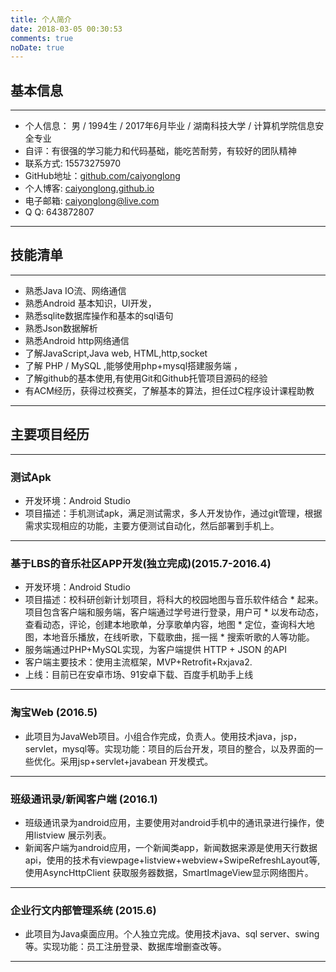 ```yaml
---
title: 个人简介
date: 2018-03-05 00:30:53
comments: true
noDate: true
---
```

## 基本信息
---

* 个人信息： 男 / 1994生 / 2017年6月毕业 / 湖南科技大学 / 计算机学院信息安全专业
* 自评：有很强的学习能力和代码基础，能吃苦耐劳，有较好的团队精神
* 联系方式: 15573275970
* GitHub地址：[github.com/caiyonglong](https://github.com/caiyonglong)
* 个人博客: [caiyonglong.github.io](http://caiyonglong.github.io/)
* 电子邮箱: caiyonglong@live.com
* Q Q: 643872807

---

## 技能清单
---

 * 熟悉Java IO流、网络通信
 * 熟悉Android 基本知识，UI开发，
 * 熟悉sqlite数据库操作和基本的sql语句
 * 熟悉Json数据解析
 * 熟悉Android http网络通信
 * 了解JavaScript,Java web, HTML,http,socket
 * 了解 PHP / MySQL ,能够使用php+mysql搭建服务端 ，
 * 了解github的基本使用,有使用Git和Github托管项目源码的经验
 * 有ACM经历，获得过校赛奖，了解基本的算法，担任过C程序设计课程助教

 ---

## 主要项目经历
---
 ### 测试Apk

 * 开发环境：Android Studio
 * 项目描述：手机测试apk，满足测试需求，多人开发协作，通过git管理，根据需求实现相应的功能，主要方便测试自动化，然后部署到手机上。

---
 ### 基于LBS的音乐社区APP开发(独立完成)(2015.7-2016.4)

 * 开发环境：Android Studio
 * 项目描述：校科研创新计划项目，将科大的校园地图与音乐软件结合 * 起来。项目包含客户端和服务端，客户端通过学号进行登录，用户可 * 以发布动态，查看动态，评论，创建本地歌单，分享歌单内容，地图 * 定位，查询科大地图，本地音乐播放，在线听歌，下载歌曲，摇一摇 * 搜索听歌的人等功能。
 * 服务端通过PHP+MySQL实现，为客户端提供 HTTP + JSON 的API
 * 客户端主要技术：使用主流框架，MVP+Retrofit+Rxjava2.
 * 上线：目前已在安卓市场、91安卓下载、百度手机助手上线

---

 ### 淘宝Web (2016.5)

 *  此项目为JavaWeb项目。小组合作完成，负责人。使用技术java，jsp，servlet，mysql等。实现功能：项目的后台开发，项目的整合，以及界面的一些优化。采用jsp+servlet+javabean 开发模式。
 
 ---

 ### 班级通讯录/新闻客户端 (2016.1)
 *  班级通讯录为android应用，主要使用对android手机中的通讯录进行操作，使用listview 展示列表。
 *  新闻客户端为android应用，一个新闻类app，新闻数据来源是使用天行数据api，使用的技术有viewpage+listview+webview+SwipeRefreshLayout等,使用AsyncHttpClient 获取服务器数据，SmartImageView显示网络图片。
 
---
 
 ### 企业行文内部管理系统 (2015.6)
 *  此项目为Java桌面应用。个人独立完成。使用技术java、sql server、swing等。实现功能：员工注册登录、数据库增删查改等。

---